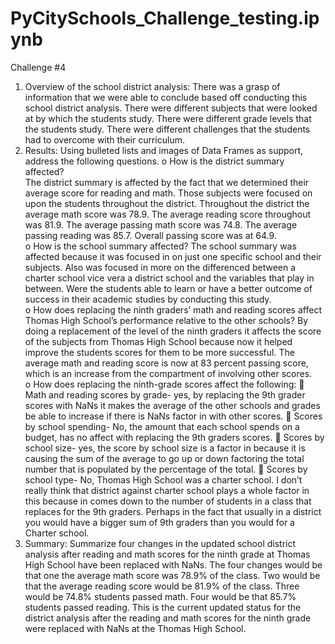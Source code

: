 # PyCitySchools_Challenge_testing.ipynb
Challenge #4 
1.	Overview of the school district analysis: There was a grasp of information that we were able to conclude based off conducting this school district analysis. There were different subjects that were looked at by which the students study. There were different grade levels that the students study. There were different challenges that the students had to overcome with their curriculum.   
2.	Results: Using bulleted lists and images of Data Frames as support, address the following questions.
o	How is the district summary affected?  
The district summary is affected by the fact that we determined their average score for reading and math. Those subjects were focused on upon the students throughout the district. Throughout the district the average math score was 78.9. The average reading score throughout was 81.9. The average passing math score was 74.8. The average passing reading was 85.7. Overall passing score was at 64.9.   
o	How is the school summary affected? 
The school summary was affected because it was focused in on just one specific school and their subjects. Also was focused in more on the differenced between a charter school vice vera a district school and the variables that play in between. Were the students able to learn or have a better outcome of success in their academic studies by conducting this study.  
o	How does replacing the ninth graders’ math and reading scores affect Thomas High School’s performance relative to the other schools? 
By doing a replacement of the level of the ninth graders it affects the score of the subjects from Thomas High School because now it helped improve the students scores for them to be more successful. The average math and reading score is now at 83 percent passing score, which is an increase from the compartment of involving other scores.  
o	How does replacing the ninth-grade scores affect the following:
	Math and reading scores by grade- yes, by replacing the 9th grader scores with NaNs it makes the average of the other schools and grades be able to increase if there is NaNs factor in with other scores. 
	Scores by school spending- No, the amount that each school spends on a budget, has no affect with replacing the 9th graders scores. 
	Scores by school size- yes, the score by school size is a factor in because it is causing the sum of the average to go up or down factoring the total number that is populated by the percentage of the total. 
	Scores by school type- No, Thomas High School was a charter school. I don’t really think that district against charter school plays a whole factor in this because in comes down to the number of students in a class that replaces for the 9th graders. Perhaps in the fact that usually in a district you would have a bigger sum of 9th graders than you would for a Charter school.  
3.	Summary: Summarize four changes in the updated school district analysis after reading and math scores for the ninth grade at Thomas High School have been replaced with NaNs.
    The four changes would be that one the average math score was 78.9% of the class. Two would be that the average reading score would be 81.9% of the class. Three would be 74.8% students passed math. Four would be that 85.7% students passed reading.  This is the current updated status for the district analysis after the reading and math scores for the ninth grade were replaced with NaNs at the Thomas High School.   
